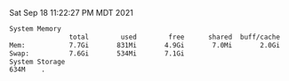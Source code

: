 Sat Sep 18 11:22:27 PM MDT 2021
```bash
System Memory
               total        used        free      shared  buff/cache   available
Mem:           7.7Gi       831Mi       4.9Gi       7.0Mi       2.0Gi       6.5Gi
Swap:          7.6Gi       534Mi       7.1Gi
System Storage
634M	.
```
